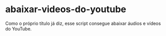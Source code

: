 # abaixar-videos-do-youtube

Como o próprio título já diz, esse script consegue abaixar áudios e vídeos do YouTube.
